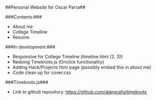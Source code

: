 ##Personal Website for Oscar Parra##

###Contents:###
* About me
* College Timeline
* Resume

###In development:###
* Responsive for College Timeline (timeline.html (2, 3))
* Redoing Timeknots.js (Onclick functionality)
* Adding Hack/Projects html page (possibly embed this in about me)
* Code clean up for cover.css 

###Timeknots.js###
* Link to github repository: https://github.com/alangrafu/timeknots